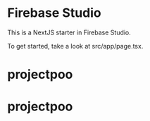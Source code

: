 
# Firebase Studio

This is a NextJS starter in Firebase Studio.

To get started, take a look at src/app/page.tsx.

# projectpoo
# projectpoo
